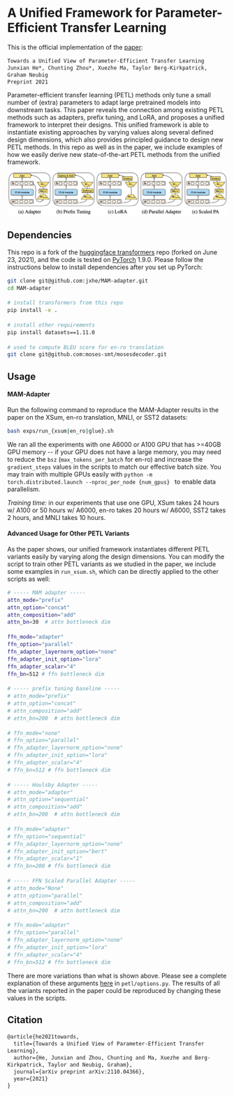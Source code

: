 # A Unified Framework for Parameter-Efficient Transfer Learning
This is the official implementation of the [paper](https://arxiv.org/abs/2110.04366):

```
Towards a Unified View of Parameter-Efficient Transfer Learning
Junxian He*, Chunting Zhou*, Xuezhe Ma, Taylor Berg-Kirkpatrick, Graham Neubig
Preprint 2021
```

Parameter-efficient transfer learning (PETL) methods only tune a small number of (extra) parameters to adapt large pretrained models into downstream tasks. This paper reveals the connection among existing PETL methods such as adapters, prefix tuning, and LoRA, and proposes a unified framework to interpret their designs. This unified framework is able to instantiate existing approaches by varying values along several defined design dimensions, which also provides principled guidance to design new PETL methods. In this repo as well as in the paper, we include examples of how we easily derive new state-of-the-art PETL methods from the unified framework.

![intro](img/intro.png)

## Dependencies

This repo is a fork of the [huggingface transformers](https://github.com/huggingface/transformers) repo (forked on June 23, 2021), and the code is tested on [PyTorch](https://pytorch.org) 1.9.0. Please follow the instructions below to install dependencies after you set up PyTorch:

```bash
git clone git@github.com:jxhe/MAM-adapter.git
cd MAM-adapter

# install transformers from this repo
pip install -e .

# install other requirements
pip install datasets==1.11.0

# used to compute BLEU score for en-ro translation
git clone git@github.com:moses-smt/mosesdecoder.git
```


## Usage

#### MAM-Adapter

Run the following command to reproduce the MAM-Adapter results in the paper on the XSum, en-ro translation, MNLI, or SST2 datasets:

```bash
bash exps/run_{xsum|en_ro|glue}.sh
```

We ran all the experiments with one A6000 or A100 GPU that has >=40GB GPU memory -- if your GPU does not have a large memory, you may need to reduce the `bsz` (`max_tokens_per_batch` for en-ro) and increase the `gradient_steps` values in the scripts to match our effective batch size. You may train with multiple GPUs easily with `python -m torch.distributed.launch --nproc_per_node {num_gpus} ` to enable data parallelism. 

*Training time:* in our experiments that use one GPU, XSum takes 24 hours w/ A100 or 50 hours w/ A6000, en-ro takes 20 hours w/ A6000, SST2 takes 2 hours, and MNLI takes 10 hours.

#### Advanced Usage for Other PETL Variants
As the paper shows, our unified framework instantiates different PETL variants easily by varying along the design dimensions. You can modify the script to train other PETL variants as we studied in the paper, we include some examples in `run_xsum.sh`, which can be directly applied to the other scripts as well:

```bash
# ----- MAM adapter -----
attn_mode="prefix"
attn_option="concat"
attn_composition="add"
attn_bn=30  # attn bottleneck dim

ffn_mode="adapter"
ffn_option="parallel"
ffn_adapter_layernorm_option="none"
ffn_adapter_init_option="lora"
ffn_adapter_scalar="4"
ffn_bn=512 # ffn bottleneck dim

# ----- prefix tuning baseline ----- 
# attn_mode="prefix"
# attn_option="concat"
# attn_composition="add"
# attn_bn=200  # attn bottleneck dim

# ffn_mode="none"
# ffn_option="parallel"
# ffn_adapter_layernorm_option="none"
# ffn_adapter_init_option="lora"
# ffn_adapter_scalar="4"
# ffn_bn=512 # ffn bottleneck dim

# ----- Houlsby Adapter ----- 
# attn_mode="adapter"
# attn_option="sequential"
# attn_composition="add"
# attn_bn=200  # attn bottleneck dim

# ffn_mode="adapter"
# ffn_option="sequential"
# ffn_adapter_layernorm_option="none"
# ffn_adapter_init_option="bert"
# ffn_adapter_scalar="1"
# ffn_bn=200 # ffn bottleneck dim

# ----- FFN Scaled Parallel Adapter ----- 
# attn_mode="None"
# attn_option="parallel"
# attn_composition="add"
# attn_bn=200  # attn bottleneck dim

# ffn_mode="adapter"
# ffn_option="parallel"
# ffn_adapter_layernorm_option="none"
# ffn_adapter_init_option="lora"
# ffn_adapter_scalar="4"
# ffn_bn=512 # ffn bottleneck dim
```

There are more variations than what is shown above. Please see a complete explanation of these arguments [here](https://github.com/jxhe/unified-parameter-efficient-tuning/blob/0d9e3c238c9844b8b48085b4a65fe66a8b985506/petl/options.py?_pjax=%23js-repo-pjax-container%2C%20div%5Bitemtype%3D%22http%3A%2F%2Fschema.org%2FSoftwareSourceCode%22%5D%20main%2C%20%5Bdata-pjax-container%5D#L45) in `petl/options.py`. The results of all the variants reported in the paper could be reproduced by changing these values in the scripts.




## Citation

```
@article{he2021towards,
  title={Towards a Unified View of Parameter-Efficient Transfer Learning},
  author={He, Junxian and Zhou, Chunting and Ma, Xuezhe and Berg-Kirkpatrick, Taylor and Neubig, Graham},
  journal={arXiv preprint arXiv:2110.04366},
  year={2021}
}
```



